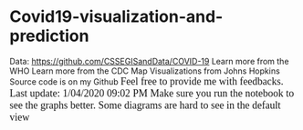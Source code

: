 # Covid19-visualization-and-prediction

Data: https://github.com/CSSEGISandData/COVID-19
Learn more from the WHO
Learn more from the CDC
Map Visualizations from Johns Hopkins
Source code is on my Github </font>
<font face = "Verdana" size ="4">
Feel free to provide me with feedbacks.
Last update: 1/04/2020 09:02 PM
Make sure you run the notebook to see the graphs better. Some diagrams are hard to see in the default view
